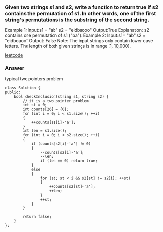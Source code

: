 ### Given two strings s1 and s2, write a function to return true if s2 contains the permutation of s1. In other words, one of the first string's permutations is the substring of the second string.

Example 1:
Input:s1 = "ab" s2 = "eidbaooo"
Output:True
Explanation: s2 contains one permutation of s1 ("ba").
Example 2:
Input:s1= "ab" s2 = "eidboaoo"
Output: False
Note:
The input strings only contain lower case letters.
The length of both given strings is in range [1, 10,000].

[leetcode](https://leetcode.com/problems/permutation-in-string/description/)

### Answer
typical two pointers problem

	class Solution {
	public:
	    bool checkInclusion(string s1, string s2) {
	        // it is a two pointer problem
	        int st = 0;
	        int counts[26] = {0};
	        for (int i = 0; i < s1.size(); ++i)
	        {
	            ++counts[s1[i]-'a'];
	        }
	        int len = s1.size();
	        for (int i = 0; i < s2.size(); ++i)
	        {
	            if (counts[s2[i]-'a'] != 0)
	            {
	                --counts[s2[i]-'a'];
	                --len;
	                if (len == 0) return true;
	            }
	            else
	            {
	                for (st; st < i && s2[st] != s2[i]; ++st)
	                {
	                    ++counts[s2[st]-'a'];
	                    ++len;
	                }
	                ++st;
	            }
	        }
	        
	        return false;
	    }
	};